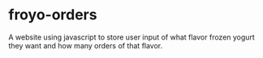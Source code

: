 # froyo-orders
A website using javascript to store user input of what flavor frozen yogurt they want and how many orders of that flavor.
